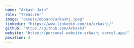 ```yaml
---
name: "Arkash Jain"
role: "Treasurer"
image: "assets/eboard/arkashj.jpeg"
linkedin: "https://www.linkedin.com/in/arkashj/"
github: "https://github.com/ArkashJ"
website: "https://personal-website-arkashj.vercel.app/"
position: 3
---
```

